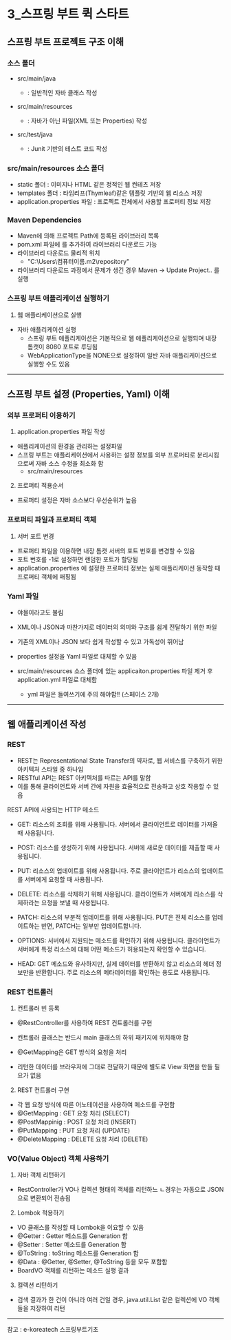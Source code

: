 # 3\_스프링 부트 퀵 스타트

## 스프링 부트 프로젝트 구조 이해

### 소스 폴더

- src/main/java
  - : 일반적인 자바 클래스 작성
- src/main/resources

  - : 자바가 아닌 파일(XML 또는 Properties) 작성

- src/test/java
  - : Junit 기반의 테스트 코드 작성

### src/main/resources 소스 폴더

- static 폴더 : 이미지나 HTML 같은 정적인 웹 컨테츠 저장
- templates 폴더 : 타임리프(Thymleaf)같은 템플릿 기반의 웹 리소스 저장
- application.properties 파일 : 프로젝트 전체에서 사용할 프로퍼티 정보 저장

### Maven Dependencies

- Maven에 의해 프로젝트 Path에 등록된 라이브러리 목록
- pom.xml 파일에 <dependency>를 추가하여 라이브러리 다운로드 가능
- 라이브러리 다운로드 물리적 위치
  - "C:\Users\컴퓨터이름\.m2\repository"
- 라이브러리 다운로드 과정에서 문제가 생긴 경우 Maven -> Update Project.. 를 실행

### 스프링 부트 애플리케이션 실행하기

1. 웹 애플리케이션으로 실행

- 자바 애플리케이션 실행
  - 스프링 부트 애플리케이션은 기본적으로 웹 애플리케이션으로 실행되며 내장 톰캣이 8080 포트로 루딩됨
  - WebApplicationType을 NONE으로 설정하여 일반 자바 애플리케이션으로 실행할 수도 있음

---

## 스프링 부트 설정 (Properties, Yaml) 이해

### 외부 프로퍼티 이용하기

1. application.properties 파일 작성

- 애플리케이션의 환경을 관리하는 설정파일
- 스프링 부트는 애플리케이션에서 사용하는 설정 정보를 외부 프로퍼티로 분리시킴으로써 자바 소스 수정을 최소화 함
  - src/main/resources

2. 프로퍼티 적용순서

- 프로퍼티 설정은 자바 소스보다 우선순위가 높음

### 프로퍼티 파일과 프로퍼티 객체

1. 서버 포트 변경

- 프로퍼티 파일을 이용하면 내장 톰캣 서버의 포트 번호를 변경할 수 있음
- 포트 번호를 -1로 설정하면 랜덤한 포트가 할당됨
- application.properties 에 설정한 프로퍼티 정보는 실제 애플리케이션 동작할 때 프로퍼티 객체에 매핑됨

### Yaml 파일

- 야믈이라고도 불림
- XML이나 JSON과 마찬가지로 데이터의 의미와 구조를 쉽게 전달하기 위한 파일
- 기존의 XML이나 JSON 보다 쉽게 작성할 수 있고 가독성이 뛰어남

- properties 설정을 Yaml 파일로 대체할 수 있음
- src/main/resources 소스 폴더에 있는 applicaiton.properties 파일 제거 후 application.yml 파일로 대체함
  - yml 파일은 들여쓰기에 주의 해야함!! (스페이스 2개)

---

## 웹 애플리케이션 작성

### REST

- REST는 Representational State Transfer의 약자로, 웹 서비스를 구축하기 위한 아키텍처 스타일 중 하나임
- RESTful API는 REST 아키텍처를 따르는 API를 말함
- 이를 통해 클라이언트와 서버 간에 자원을 효율적으로 전송하고 상호 작용할 수 있음

REST API에 사용되는 HTTP 메소드

- GET: 리소스의 조회를 위해 사용됩니다. 서버에서 클라이언트로 데이터를 가져올 때 사용됩니다.

- POST: 리소스를 생성하기 위해 사용됩니다. 서버에 새로운 데이터를 제출할 때 사용됩니다.

- PUT: 리소스의 업데이트를 위해 사용됩니다. 주로 클라이언트가 리소스의 업데이트를 서버에게 요청할 때 사용됩니다.

- DELETE: 리소스를 삭제하기 위해 사용됩니다. 클라이언트가 서버에게 리소스를 삭제하라는 요청을 보낼 때 사용됩니다.

- PATCH: 리소스의 부분적 업데이트를 위해 사용됩니다. PUT은 전체 리소스를 업데이트하는 반면, PATCH는 일부만 업데이트합니다.

- OPTIONS: 서버에서 지원되는 메소드를 확인하기 위해 사용됩니다. 클라이언트가 서버에게 특정 리소스에 대해 어떤 메소드가 허용되는지 확인할 수 있습니다.

- HEAD: GET 메소드와 유사하지만, 실제 데이터를 반환하지 않고 리소스의 헤더 정보만을 반환합니다. 주로 리소스의 메타데이터를 확인하는 용도로 사용됩니다.

### REST 컨트롤러

1. 컨트롤러 빈 등록

- @RestController를 사용하여 REST 컨트롤러를 구현
- 컨트롤러 클래스는 반드시 main 클래스의 하위 패키지에 위치해야 함

- @GetMapping은 GET 방식의 요청을 처리
- 리턴한 데이터를 브라우저에 그대로 전달하기 때문에 별도로 View 화면을 만들 필요가 없음

2. REST 컨트롤러 구현

- 각 웹 요청 방식에 따른 어노테이션을 사용하여 메소드를 구현함
- @GetMapping : GET 요청 처리 (SELECT)
- @PostMappinig : POST 요청 처리 (INSERT)
- @PutMapping : PUT 요청 처리 (UPDATE)
- @DeleteMapping : DELETE 요청 처리 (DELETE)

### VO(Value Object) 객체 사용하기

1. 자바 객체 리턴하기

- RestController가 VO나 컬렉션 형태의 객체를 리턴하느 ㄴ경우는 자동으로 JSON으로 변환되어 전송됨

2. Lombok 적용하기

- VO 클래스를 작성할 때 Lombok을 이요할 수 있음
- @Getter : Getter 메소드를 Generation 함
- @Setter : Setter 메소드를 Generation 함
- @ToString : toString 메소드를 Generation 함
- @Data : @Getter, @Setter, @ToString 등을 모두 포함함
- BoardVO 객체를 리턴하는 메소드 실행 결과

3. 컬렉션 리턴하기

- 검색 결과가 한 건이 아니라 여러 건일 경우, java.util.List 같은 컬렉션에 VO 객체들을 저장하여 리턴

---

참고 : e-koreatech 스프링부트기초
